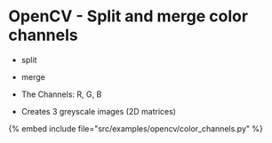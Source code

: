 # OpenCV - Split and merge color channels

* split
* merge

* The Channels: R, G, B
* Creates 3 greyscale images (2D matrices)

{% embed include file="src/examples/opencv/color_channels.py" %}


